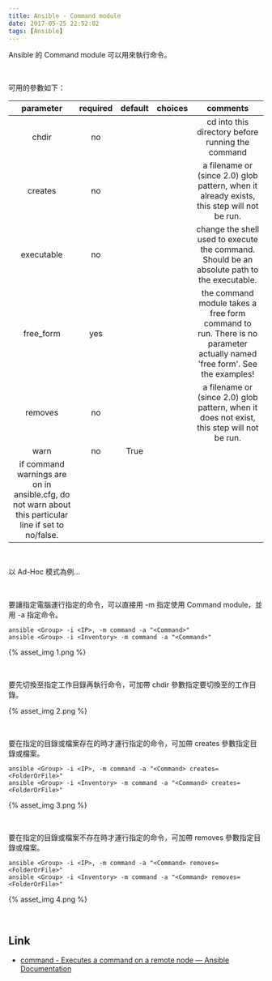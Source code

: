 ```yaml
---
title: Ansible - Command module
date: 2017-05-25 22:52:02
tags: [Ansible]
---
```


Ansible 的 Command module 可以用來執行命令。  

<!-- More -->

<br/>


可用的參數如下：  

| parameter | required | default | choices | comments
|:-------------:|:-------------:|:-------------:|:-------------:|:-------------:|
| chdir | no | | | cd into this directory before running the command |
| creates | no | | | a filename or (since 2.0) glob pattern, when it already exists, this step will not be run. |
| executable | no | | | change the shell used to execute the command. Should be an absolute path to the executable. |
| free_form | yes | | | the command module takes a free form command to run. There is no parameter actually named 'free form'. See the examples! |
| removes | no | | | a filename or (since 2.0) glob pattern, when it does not exist, this step will not be run. |
| warn | no | True | | 	
if command warnings are on in ansible.cfg, do not warn about this particular line if set to no/false. |

<br/>


以 Ad-Hoc 模式為例...

<br/>


要讓指定電腦運行指定的命令，可以直接用 -m 指定使用 Command module，並用 -a 指定命令。  

    ansible <Group> -i <IP>, -m command -a "<Command>"
    ansible <Group> -i <Inventory> -m command -a "<Command>"

{% asset_img 1.png %}

<br/>


要先切換至指定工作目錄再執行命令，可加帶 chdir 參數指定要切換至的工作目錄。  

{% asset_img 2.png %}

<br/>


要在指定的目錄或檔案存在的時才運行指定的命令，可加帶 creates 參數指定目錄或檔案。  

    ansible <Group> -i <IP>, -m command -a "<Command> creates=<FolderOrFile>"
    ansible <Group> -i <Inventory> -m command -a "<Command> creates=<FolderOrFile>"

{% asset_img 3.png %}

<br/>


要在指定的目錄或檔案不存在時才運行指定的命令，可加帶 removes 參數指定目錄或檔案。  

    ansible <Group> -i <IP>, -m command -a "<Command> removes=<FolderOrFile>"
    ansible <Group> -i <Inventory> -m command -a "<Command> removes=<FolderOrFile>"

{% asset_img 4.png %}

<br/>


Link
----
* [command - Executes a command on a remote node — Ansible Documentation](http://docs.ansible.com/ansible/command_module.html)
